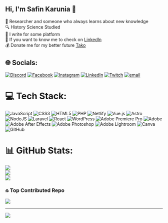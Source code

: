 ## Hi, I'm Safin Karunia 👋

🧠 Researcher and someone who always learns about new knowledge<br/>
🔍 History Science Studied<br/> 
📃 I write for some platform<br/>
🔗 If you want to know me to check on [LinkedIn](https://www.linkedin.com/in/safin-karunia-rojuli-63b912201/)<br/>
💰 Donate me for my better future [Tako](https://tako.id/Isfantasea)<br/>



## 🌐 Socials:
[![Discord](https://img.shields.io/badge/Discord-%237289DA.svg?logo=discord&logoColor=white)](https://discord.gg/Karmaa#4112) [![Facebook](https://img.shields.io/badge/Facebook-%231877F2.svg?logo=Facebook&logoColor=white)](https://facebook.com/https://www.facebook.com/Safinkrn) [![Instagram](https://img.shields.io/badge/Instagram-%23E4405F.svg?logo=Instagram&logoColor=white)](https://instagram.com/https://www.instagram.com/safinkarunia/) [![LinkedIn](https://img.shields.io/badge/LinkedIn-%230077B5.svg?logo=linkedin&logoColor=white)](https://linkedin.com/in/https://www.linkedin.com/in/safin-karunia-rojuli-63b912201/) [![Twitch](https://img.shields.io/badge/Twitch-%239146FF.svg?logo=Twitch&logoColor=white)](https://twitch.tv/YoVenia) [![email](https://img.shields.io/badge/Email-D14836?logo=gmail&logoColor=white)](mailto:safinkarunia93@gmail.com) 

# 💻 Tech Stack:
![JavaScript](https://img.shields.io/badge/javascript-%23323330.svg?style=flat&logo=javascript&logoColor=%23F7DF1E) ![CSS3](https://img.shields.io/badge/css3-%231572B6.svg?style=flat&logo=css3&logoColor=white) ![HTML5](https://img.shields.io/badge/html5-%23E34F26.svg?style=flat&logo=html5&logoColor=white) ![PHP](https://img.shields.io/badge/php-%23777BB4.svg?style=flat&logo=php&logoColor=white) ![Netlify](https://img.shields.io/badge/netlify-%23000000.svg?style=flat&logo=netlify&logoColor=#00C7B7) ![Vue.js](https://img.shields.io/badge/vue.js-%2335495e.svg?style=flat&logo=vuedotjs&logoColor=%234FC08D) ![Astro](https://img.shields.io/badge/astro-%232C2052.svg?style=flat&logo=astro&logoColor=white) ![NodeJS](https://img.shields.io/badge/node.js-6DA55F?style=flat&logo=node.js&logoColor=white) ![Laravel](https://img.shields.io/badge/laravel-%23FF2D20.svg?style=flat&logo=laravel&logoColor=white) ![React](https://img.shields.io/badge/react-%2320232a.svg?style=flat&logo=react&logoColor=%2361DAFB) ![WordPress](https://img.shields.io/badge/WordPress-%23117AC9.svg?style=flat&logo=WordPress&logoColor=white) ![Adobe Premiere Pro](https://img.shields.io/badge/Adobe%20Premiere%20Pro-9999FF.svg?style=flat&logo=Adobe%20Premiere%20Pro&logoColor=white) ![Adobe](https://img.shields.io/badge/adobe-%23FF0000.svg?style=flat&logo=adobe&logoColor=white) ![Adobe After Effects](https://img.shields.io/badge/Adobe%20After%20Effects-9999FF.svg?style=flat&logo=Adobe%20After%20Effects&logoColor=white) ![Adobe Photoshop](https://img.shields.io/badge/adobe%20photoshop-%2331A8FF.svg?style=flat&logo=adobe%20photoshop&logoColor=white) ![Adobe Lightroom](https://img.shields.io/badge/Adobe%20Lightroom-31A8FF.svg?style=flat&logo=Adobe%20Lightroom&logoColor=white) ![Canva](https://img.shields.io/badge/Canva-%2300C4CC.svg?style=flat&logo=Canva&logoColor=white) ![GitHub](https://img.shields.io/badge/github-%23121011.svg?style=flat&logo=github&logoColor=white)
# 📊 GitHub Stats:
![](https://github-readme-stats.vercel.app/api?username=SafianB&theme=synthwave&hide_border=false&include_all_commits=false&count_private=false)<br/>
![](https://nirzak-streak-stats.vercel.app/?user=SafianB&theme=synthwave&hide_border=false)<br/>
![](https://github-readme-stats.vercel.app/api/top-langs/?username=SafianB&theme=synthwave&hide_border=false&include_all_commits=false&count_private=false&layout=compact)

### 🔝 Top Contributed Repo
![](https://github-contributor-stats.vercel.app/api?username=SafianB&limit=5&theme=dark&combine_all_yearly_contributions=true)

---
[![](https://visitcount.itsvg.in/api?id=SafianB&icon=7&color=10)](https://visitcount.itsvg.in)

<!-- Proudly created with GPRM ( https://gprm.itsvg.in ) -->
